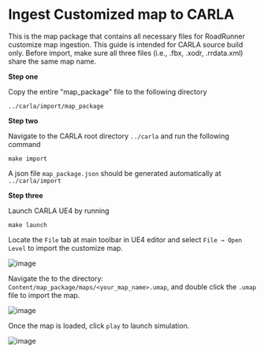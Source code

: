 # Ingest Customized map to CARLA

This is the map package that contains all necessary files for RoadRunner customize map ingestion. This guide is intended for CARLA source build only. Before import, make sure all three files (i.e., .fbx, .xodr, .rrdata.xml) share  the same map name.

**Step one** 

Copy the entire "map_package" file to the following directory 
``` directory
../carla/import/map_package
```

**Step two** 

Navigate to the CARLA root directory ```../carla``` and run the following command 
``` terminal
make import
``` 

A json file ```map_package.json``` should be generated automatically at ```../carla/import``` 

**Step three** 

Launch CARLA UE4 by running 
```terminal 
make launch
``` 

Locate the ```File``` tab at main toolbar in UE4 editor and select ```File → Open Level``` to import the customize map.


![image](https://user-images.githubusercontent.com/74442573/113051729-4ed8d880-9174-11eb-9753-dcfb87fd90f6.png)

Navigate the to the directory: ```Content/map_package/maps/<your_map_name>.umap```, and double click the ```.umap``` file to import the map. 


![image](https://user-images.githubusercontent.com/74442573/113051751-55675000-9174-11eb-90b8-fa1ed57897c6.png)


Once the map is loaded, click ```play``` to launch simulation. 

![image](https://user-images.githubusercontent.com/74442573/113051797-61531200-9174-11eb-865b-9660f82d1434.png)
